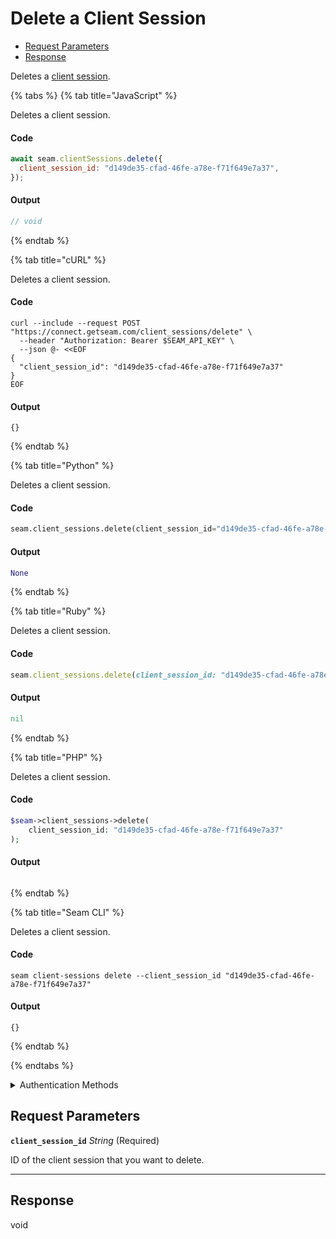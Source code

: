 # Delete a Client Session

- [Request Parameters](#request-parameters)
- [Response](#response)

Deletes a [client session](../../core-concepts/authentication/client-session-tokens/README.md).


{% tabs %}
{% tab title="JavaScript" %}

Deletes a client session.

#### Code

```javascript
await seam.clientSessions.delete({
  client_session_id: "d149de35-cfad-46fe-a78e-f71f649e7a37",
});
```

#### Output

```javascript
// void
```
{% endtab %}

{% tab title="cURL" %}

Deletes a client session.

#### Code

```curl
curl --include --request POST "https://connect.getseam.com/client_sessions/delete" \
  --header "Authorization: Bearer $SEAM_API_KEY" \
  --json @- <<EOF
{
  "client_session_id": "d149de35-cfad-46fe-a78e-f71f649e7a37"
}
EOF
```

#### Output

```curl
{}
```
{% endtab %}

{% tab title="Python" %}

Deletes a client session.

#### Code

```python
seam.client_sessions.delete(client_session_id="d149de35-cfad-46fe-a78e-f71f649e7a37")
```

#### Output

```python
None
```
{% endtab %}

{% tab title="Ruby" %}

Deletes a client session.

#### Code

```ruby
seam.client_sessions.delete(client_session_id: "d149de35-cfad-46fe-a78e-f71f649e7a37")
```

#### Output

```ruby
nil
```
{% endtab %}

{% tab title="PHP" %}

Deletes a client session.

#### Code

```php
$seam->client_sessions->delete(
    client_session_id: "d149de35-cfad-46fe-a78e-f71f649e7a37"
);
```

#### Output

```php

```
{% endtab %}

{% tab title="Seam CLI" %}

Deletes a client session.

#### Code

```seam_cli
seam client-sessions delete --client_session_id "d149de35-cfad-46fe-a78e-f71f649e7a37"
```

#### Output

```seam_cli
{}
```
{% endtab %}

{% endtabs %}


<details>

<summary>Authentication Methods</summary>

- API key
- Personal access token
  <br>Must also include the `seam-workspace` header in the request.

To learn more, see [Authentication](https://docs.seam.co/latest/api/authentication).
</details>

## Request Parameters

**`client_session_id`** *String* (Required)

ID of the client session that you want to delete.

---


## Response

void

